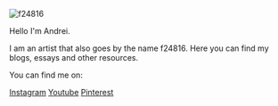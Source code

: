 ![f24816](https://media2.giphy.com/media/JIX9t2j0ZTN9S/200w.gif?cid=790b761107oxyp9uq5ygqko01jssmxukm8tral8n613hevuc&ep=v1_gifs_search&rid=200w.gif&ct=g)

Hello I'm Andrei.

I am an artist that also goes by the name f24816. Here you can find my blogs, essays and other resources.

You can find me on:

[Instagram](https://www.instagram.com/f24816/)
[Youtube](https://www.youtube.com/@f24816/)
[Pinterest](https://www.pinterest.com/f24816/)